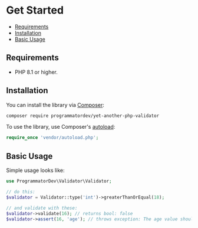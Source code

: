 # Get Started

- [Requirements](#requirements)
- [Installation](#installation)
- [Basic Usage](#basic-usage)

## Requirements

- PHP 8.1 or higher.

## Installation

You can install the library via [Composer](https://getcomposer.org/):

```bash
composer require programmatordev/yet-another-php-validator
```

To use the library, use Composer's [autoload](https://getcomposer.org/doc/01-basic-usage.md#autoloading):

```php
require_once 'vendor/autoload.php';
```

## Basic Usage

Simple usage looks like:

```php
use ProgrammatorDev\Validator\Validator;

// do this:
$validator = Validator::type('int')->greaterThanOrEqual(18);

// and validate with these:
$validator->validate(16); // returns bool: false
$validator->assert(16, 'age'); // throws exception: The age value should be greater than or equal to 18, 16 given.
```